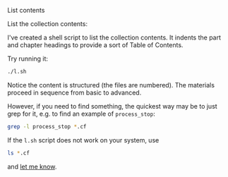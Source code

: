 List contents

List the collection contents:

I've created a shell script to list the collection
contents. It indents the part and chapter headings
to provide a sort of Table of Contents.

Try running it:

```bash
./l.sh
```

Notice the content is structured (the files are numbered).
The materials proceed in sequence from basic to advanced.

However, if you need to find something, the quickest way may be to just grep for it, e.g. to find an example of `process_stop`:

```bash
grep -l process_stop *.cf
```

If the `l.sh` script does not work on your system, use

```bash
ls *.cf
```

and [let me know](mailto:aleksey@verticalsysadmin.com).
